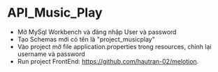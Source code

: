 ﻿# API_Music_Play

- Mở MySql Workbench và đăng nhập User và password
- Tạo Schemas mới có tên là "project_musicplay"
- Vào project mở file application.properties trong resources, chỉnh lại username và password
- Run project
FrontEnd: https://github.com/hautran-02/melotion.

